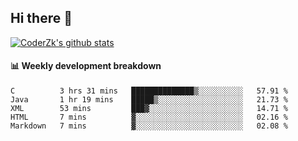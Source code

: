 ## Hi there 👋

[![CoderZk's github stats](https://github-readme-stats.vercel.app/api?username=zhoukuo123&show_icons=true&count_private=true)](https://github.com/anuraghazra/github-readme-stats)

#### :bar_chart: Weekly development breakdown

<!--START_SECTION:waka-->
```text
C          3 hrs 31 mins   ██████████████▒░░░░░░░░░░   57.91 % 
Java       1 hr 19 mins    █████▒░░░░░░░░░░░░░░░░░░░   21.73 % 
XML        53 mins         ███▓░░░░░░░░░░░░░░░░░░░░░   14.71 % 
HTML       7 mins          ▓░░░░░░░░░░░░░░░░░░░░░░░░   02.16 % 
Markdown   7 mins          ▓░░░░░░░░░░░░░░░░░░░░░░░░   02.08 % 
```
<!--END_SECTION:waka-->
